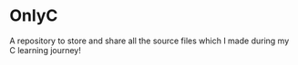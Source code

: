 # OnlyC

A repository to store and share all the source files which I made during my C learning journey!